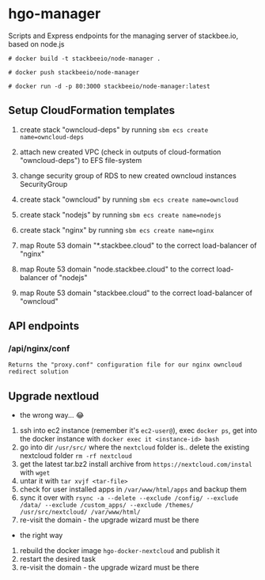 # hgo-manager
Scripts and Express endpoints for the managing server of stackbee.io, based on node.js

```
# docker build -t stackbeeio/node-manager .

# docker push stackbeeio/node-manager

# docker run -d -p 80:3000 stackbeeio/node-manager:latest
```

## Setup CloudFormation templates

1. create stack "owncloud-deps" by running `sbm ecs create name=owncloud-deps`

2. attach new created VPC (check in outputs of cloud-formation "owncloud-deps") to EFS file-system

3. change security group of RDS to new created owncloud instances SecurityGroup

4. create stack "owncloud" by running `sbm ecs create name=owncloud`

5. create stack "nodejs" by running `sbm ecs create name=nodejs`

6. create stack "nginx" by running `sbm ecs create name=nginx`

7. map Route 53 domain "*.stackbee.cloud" to the correct load-balancer of "nginx"

8. map Route 53 domain "node.stackbee.cloud" to the correct load-balancer of "nodejs"

9. map Route 53 domain "stackbee.cloud" to the correct load-balancer of "owncloud"

## API endpoints

### <hgo-manager-domain>/api/nginx/conf
`Returns the "proxy.conf" configuration file for our nginx owncloud redirect solution`
## Upgrade nextloud

- the wrong way... 😂
1. ssh into ec2 instance (remember it's `ec2-user@`), exec `docker ps`, get into the docker instance with `docker exec it <instance-id> bash`
2. go into dir `/usr/src/` where the `nextcloud` folder is.. delete the existing nextcloud folder `rm -rf nextcloud`
3. get the latest tar.bz2 install archive from `https://nextcloud.com/instal` with `wget`
4. untar it with `tar xvjf <tar-file>`
5. check for user installed apps in `/var/www/html/apps` and backup them
6. sync it over with `rsync -a --delete --exclude /config/ --exclude /data/ --exclude /custom_apps/ --exclude /themes/ /usr/src/nextcloud/ /var/www/html/`
7. re-visit the domain - the upgrade wizard must be there

- the right way
1. rebuild the docker image `hgo-docker-nextcloud` and publish it
2. restart the desired task
3. re-visit the domain - the upgrade wizard must be there
